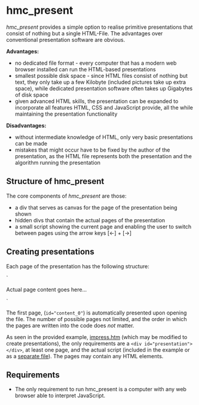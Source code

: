 # hmc_present
*hmc_present* provides a simple option to realise primitive presentations that consist of nothing but a single HTML-File. The advantages over conventional presentation software are obvious.

**Advantages:**
+ no dedicated file format - every computer that has a modern web browser installed can run the HTML-based presentations
+ smallest possible disk space - since HTML files consist of nothing but text, they only take up a few Kilobyte (included pictures take up extra space), while dedicated presentation software often takes up Gigabytes of disk space
+ given advanced HTML skills, the presentation can be expanded to incorporate all features HTML, CSS and JavaScript provide, all the while maintaining the presentation functionality

**Disadvantages:**
+ without intermediate knowledge of HTML, only very basic presentations can be made
+ mistakes that might occur have to be fixed by the author of the presentation, as the HTML file represents both the presentation and the algorithm running the presentation

## Structure of hmc_present

The core components of *hmc_present* are those:
+ a div that serves as canvas for the page of the presentation being shown
+ hidden divs that contain the actual pages of the presentation
+ a small script showing the current page and enabling the user to switch between pages using the arrow keys [←] + [→]

## Creating presentations

Each page of the presentation has the following structure:

`<div class="content" id="content_[number of page, 0-?]">
Actual page content goes here...
</div>`

The first page, (`id="content_0"`) is automatically presented upon opening the file. The number of possible pages not limited, and the order in which the pages are written into the code does *not* matter.

As seen in the provided example, [impress.htm](https://github.com/HashtagMC/hmc_present/blob/master/impress.htm) (which may be modified to create presentations), the only requirements are a `<div id="presentation"></div>`, at least one page, and the actual script (included in the example or as a [separate file](https://github.com/HashtagMC/hmc_present/blob/master/hmc_present.js)). The pages may contain any HTML elements.

## Requirements

+ The only requirement to run hmc_present is a computer with any web browser able to interpret JavaScript.
